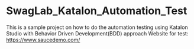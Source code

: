 ﻿# SwagLab_Katalon_Automation_Test
This is a sample project on how to do the automation testing using Katalon Studio with Behavior Driven Development(BDD) approach
Website for test: https://www.saucedemo.com/

